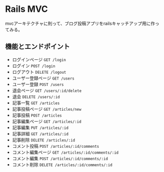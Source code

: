 # Rails MVC

mvcアーキテクチャに則って、ブログ投稿アプリをrailsキャッチアップ用に作ってみる。

## 機能とエンドポイント

- ログインページ `GET /login`
- ログイン `POST /login`
- ログアウト `DELETE /logout`
- ユーザー登録ページ `GET /users`
- ユーザー登録 `POST /users`
- 退会ページ `GET /users/:id/delete`
- 退会 `DELETE /users/:id`
- 記事一覧 `GET /articles`
- 記事投稿ページ `GET /articles/new`
- 記事投稿 `POST /articles`
- 記事編集ページ `GET /articles/:id`
- 記事編集 `PUT /articles/:id`
- 記事詳細 `GET /articles/:id`
- 記事削除 `DELETE /articles/:id`
- コメント投稿 `POST /articles/:id/comments`
- コメント編集ページ `GET /articles/:id/comments/:id`
- コメント編集 `POST /articles/:id/comments/:id`
- コメント削除 `DELETE /articles/:id/comments/:id`

